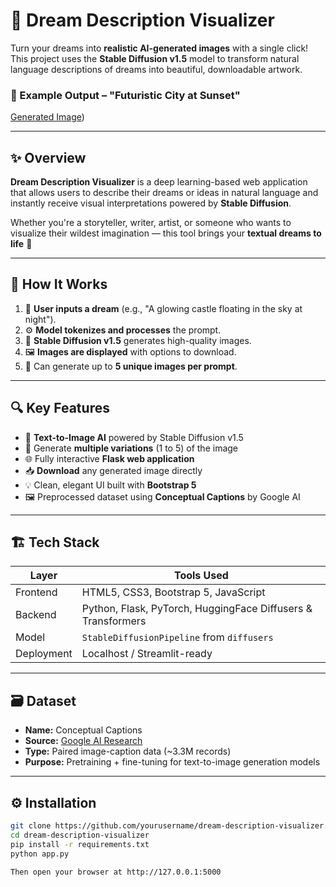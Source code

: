 # 🌌 Dream Description Visualizer

Turn your dreams into **realistic AI-generated images** with a single click!  
This project uses the **Stable Diffusion v1.5** model to transform natural language descriptions of dreams into beautiful, downloadable artwork.


### 🌆 Example Output – "Futuristic City at Sunset"

[Generated Image](output.png))


---

## ✨ Overview

**Dream Description Visualizer** is a deep learning-based web application that allows users to describe their dreams or ideas in natural language and instantly receive visual interpretations powered by **Stable Diffusion**.

Whether you're a storyteller, writer, artist, or someone who wants to visualize their wildest imagination — this tool brings your **textual dreams to life** 🌠

---

## 🧠 How It Works

1. 💬 **User inputs a dream** (e.g., "A glowing castle floating in the sky at night").
2. ⚙️ **Model tokenizes and processes** the prompt.
3. 🧨 **Stable Diffusion v1.5** generates high-quality images.
4. 🖼️ **Images are displayed** with options to download.
5. 🔁 Can generate up to **5 unique images per prompt**.

---

## 🔍 Key Features

- 🧠 **Text-to-Image AI** powered by Stable Diffusion v1.5
- 🎨 Generate **multiple variations** (1 to 5) of the image
- 🌐 Fully interactive **Flask web application**
- 📥 **Download** any generated image directly
- 💡 Clean, elegant UI built with **Bootstrap 5**
- 🖼️ Preprocessed dataset using **Conceptual Captions** by Google AI

---

## 🏗️ Tech Stack

| Layer       | Tools Used                                                                 |
|-------------|----------------------------------------------------------------------------|
| Frontend    | HTML5, CSS3, Bootstrap 5, JavaScript                                       |
| Backend     | Python, Flask, PyTorch, HuggingFace Diffusers & Transformers               |
| Model       | `StableDiffusionPipeline` from `diffusers`                                 |
| Deployment  | Localhost / Streamlit-ready                                                |

---

## 🗃️ Dataset

- **Name:** Conceptual Captions  
- **Source:** [Google AI Research](https://ai.google.com/research/ConceptualCaptions)  
- **Type:** Paired image-caption data (~3.3M records)  
- **Purpose:** Pretraining + fine-tuning for text-to-image generation models

---

## ⚙️ Installation

```bash
git clone https://github.com/yourusername/dream-description-visualizer.git
cd dream-description-visualizer
pip install -r requirements.txt
python app.py

Then open your browser at http://127.0.0.1:5000
